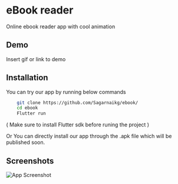 
# eBook reader

Online ebook reader app with cool animation

## Demo

Insert gif or link to demo

  ## Installation 


You can try our app by running below commands

```bash 
    git clone https://github.com/Sagarnaikg/ebook/
    cd ebook
    Flutter run
```
( Make sure to install Flutter sdk before runing the project )

Or You can directly install our app through the .apk file which will be published soon.
    
## Screenshots

![App Screenshot](https://via.placeholder.com/468x300?text=App+Screenshot+Here)

  

